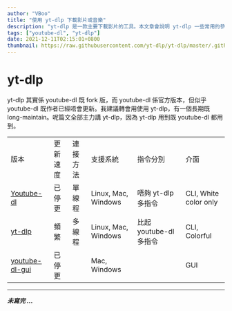 ```yaml
---
author: "VBoo"
title: "使用 yt-dlp 下載影片或音樂"
description: "yt-dlp 是一款主要下載影片的工具。本文章會說明 yt-dlp 一些常用的參數和使用示範。"
tags: ["youtube-dl", "yt-dlp"]
date: 2021-12-11T02:15:01+0800
thumbnail: https://raw.githubusercontent.com/yt-dlp/yt-dlp/master/.github/banner.svg
---
```


# yt-dlp

yt-dlp 其實係 youtube-dl 既 fork 版，而 youtube-dl 係官方版本，但似乎 youtube-dl 既作者已經唔會更新。我建議轉會用使用 yt-dlp，有一個長期既long-maintain。呢篇文全部主力講 yt-dlp，因為 yt-dlp 用到既 youtube-dl 都用到。

<table>
    <tr>
        <td>版本</td>
        <td>更新速度</td>
        <td>連接方法</td>
        <td>支援系統</td>
        <td>指令分別</td>
        <td>介面</td>
    </tr>
    <tr>
        <td><a href="https://github.com/ytdl-org/youtube-dl">Youtube-dl</a></td>
        <td>已停更</td>
        <td>單線程</td>
        <td>Linux, Mac, Windows</td>
        <td>唔夠 yt-dlp 多指令</td>
        <td>CLI, White color only</td>
    </tr>
    <tr>
        <td><a href="https://github.com/yt-dlp/yt-dlp">yt-dlp</a></td>
        <td>頻繁</td>
        <td>多線程</td>
        <td>Linux, Mac, Windows</td>
        <td>比起 youtube-dl 多指令</td>
        <td>CLI, Colorful</td>
    </tr>
    <tr>
        <td><a href=https://github.com/jely2002/youtube-dl-gui">youtube-dl-gui</td>
        <td>已停更</td>
        <td></td>
        <td>Mac, Windows</td>
        <td></td>
        <td>GUI</td>
    </tr>
</table>

---

***未寫完 ...***